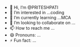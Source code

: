 - 👋 Hi, I’m @PRITESHPATI
- 👀 I’m interested in ...coding
- 🌱 I’m currently learning ...MCA
- 💞️ I’m looking to collaborate on ...
- 📫 How to reach me ...
- 😄 Pronouns: ...
- ⚡ Fun fact: ...

<!---
PRITESHPATI/PRITESHPATI is a ✨ special ✨ repository because its `README.md` (this file) appears on your GitHub profile.
You can click the Preview link to take a look at your changes.
--->
